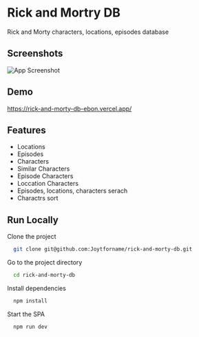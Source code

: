
# Rick and Mortry DB

Rick and Morty characters, locations, episodes database


## Screenshots

![App Screenshot](https://i.ibb.co/3pfNkVZ/image.png)    

## Demo

https://rick-and-morty-db-ebon.vercel.app/

## Features

- Locations
- Episodes
- Characters
- Similar Characters
- Episode Characters
- Loccation Characters
- Episodes, locations, characters serach
- Charactrs sort


## Run Locally

Clone the project

```bash
  git clone git@github.com:Joytforname/rick-and-morty-db.git
```

Go to the project directory

```bash
  cd rick-and-morty-db
```

Install dependencies

```bash
  npm install
```

Start the SPA

```bash
  npm run dev
```






